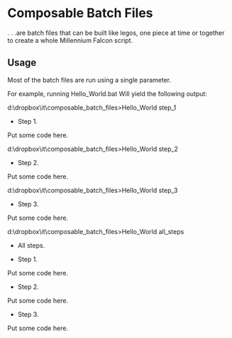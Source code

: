 # Composable Batch Files

. . .are batch files that can be built like legos, one piece at time or together to create a whole Millennium Falcon script.

## Usage

Most of the batch files are run using a single parameter.

For example, running Hello_World.bat Will yield the following output:


d:\dropbox\it\composable_batch_files>Hello_World step_1

* Step 1.

Put some code here.

d:\dropbox\it\composable_batch_files>Hello_World step_2

* Step 2.

Put some code here.

d:\dropbox\it\composable_batch_files>Hello_World step_3

* Step 3.

Put some code here.

d:\dropbox\it\composable_batch_files>Hello_World all_steps

* All steps.

* Step 1.

Put some code here.

* Step 2.

Put some code here.

* Step 3.

Put some code here.
